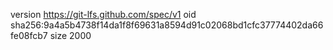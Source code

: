 version https://git-lfs.github.com/spec/v1
oid sha256:9a4a5b4738f14da1f8f69631a8594d91c02068bd1cfc37774402da66fe08fcb7
size 2000
